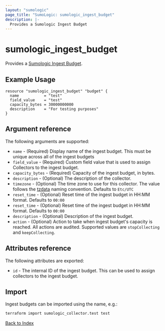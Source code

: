 ```yaml
---
layout: "sumologic"
page_title: "SumoLogic: sumologic_ingest_budget"
description: |-
  Provides a Sumologic Ingest Budget
---
```


# sumologic_ingest_budget
Provides a [Sumologic Ingest Budget][1].

## Example Usage
```hcl
resource "sumologic_ingest_budget" "budget" {
  name           = "test"
  field_value    = "test"
  capacity_bytes = 30000000000
  description    = "For testing purposes"
}
```

## Argument reference
The following arguments are supported:
- `name` - (Required) Display name of the ingest budget. This must be unique across all of the ingest budgets
- `field_value` - (Required) Custom field value that is used to assign Collectors to the ingest budget.
- `capacity_bytes` - (Required) Capacity of the ingest budget, in bytes.
- `description` - (Optional) The description of the collector.
- `timezone` - (Optional) The time zone to use for this collector. The value follows the [tzdata][2] naming convention. Defaults to `Etc/UTC`
- `reset_time` - (Optional) Reset time of the ingest budget in HH:MM format. Defaults to `00:00`
- `reset_time` - (Optional) Reset time of the ingest budget in HH:MM format. Defaults to `00:00`
- `description` - (Optional) Description of the ingest budget.
- `action` - (Optional) Action to take when ingest budget's capacity is reached. All actions are audited. Supported values are `stopCollecting` and `keepCollecting`.
                        

## Attributes reference
The following attributes are exported:
- `id` - The internal ID of the ingest budget. This can be used to assign collectors to the ingest budget.

## Import
Ingest budgets can be imported using the name, e.g.:
```bash
terraform import sumologic_collector.test test
```

[Back to Index][0]

[0]: ../README.md
[1]: https://help.sumologic.com/Manage/Ingestion-and-Volume/Ingest_Budgets
[2]: https://en.wikipedia.org/wiki/Tz_database
